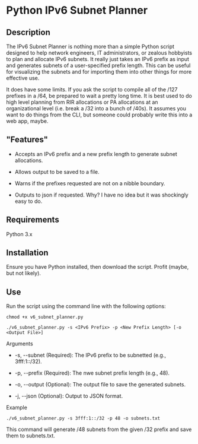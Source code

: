 # Python IPv6 Subnet Planner

## Description

The IPv6 Subnet Planner is nothing more than a simple Python script designed to help network engineers, IT administrators, or zealous hobbyists to plan and allocate IPv6 subnets. It really just takes an IPv6 prefix as input and generates subnets of a user-specified prefix length. This can be useful for visualizing the subnets and for importing them into other things for more effective use. 

It does have some limits. If you ask the script to compile all of the /127 prefixes in a /64, be prepared to wait a pretty long time. It is best used to do high level planning from RIR allocations or PA allocations at an organizational level (i.e. break a /32 into a bunch of /40s). It assumes you want to do things from the CLI, but someone could probably write this into a web app, maybe. 

## "Features"

* Accepts an IPv6 prefix and a new prefix length to generate subnet allocations.

* Allows output to be saved to a file.

* Warns if the prefixes requested are not on a nibble boundary.

* Outputs to json if requested. Why? I have no idea but it was shockingly easy to do. 

## Requirements

Python 3.x

## Installation

Ensure you have Python installed, then download the script. Profit (maybe, but not likely).

## Use

Run the script using the command line with the following options:

`chmod +x v6_subnet_planner.py`

`./v6_subnet_planner.py -s <IPv6 Prefix> -p <New Prefix Length> [-o <Output File>]`

Arguments

* -s, --subnet (Required): The IPv6 prefix to be subnetted (e.g., 3fff:1::/32).

* -p, --prefix (Required): The nwe subnet prefix length (e.g., 48).

* -o, --output (Optional): The output file to save the generated subnets.

* -j, --json (Optional): Output to JSON format.

Example

`./v6_subnet_planner.py -s 3fff:1::/32 -p 48 -o subnets.txt`

This command will generate /48 subnets from the given /32 prefix and save them to subnets.txt.
